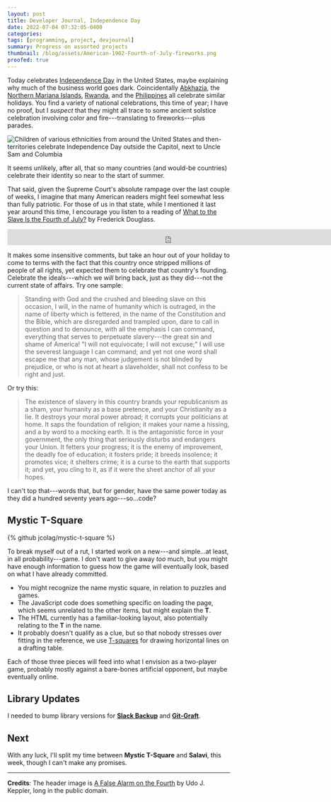 ```yaml
---
layout: post
title: Developer Journal, Independence Day
date: 2022-07-04 07:32:05-0400
categories:
tags: [programming, project, devjournal]
summary: Progress on assorted projects
thumbnail: /blog/assets/American-1902-Fourth-of-July-fireworks.png
proofed: true
---
```


Today celebrates [Independence Day](https://en.wikipedia.org/wiki/Independence_Day_%28United_States%29) in the United States, maybe explaining why much of the business world goes dark.  Coincidentally [Abkhazia](https://en.wikipedia.org/wiki/Abkhazia), the [Northern Mariana Islands](https://en.wikipedia.org/wiki/Northern_Mariana_Islands), [Rwanda](https://en.wikipedia.org/wiki/Rwanda), and the [Philippines](https://en.wikipedia.org/wiki/Philippines) all celebrate similar holidays.  You find a variety of national celebrations, this time of year; I have no proof, but I *suspect* that they might all trace to some ancient solstice celebration involving color and fire---translating to fireworks---plus parades.

![Children of various ethnicities from around the United States and then-territories celebrate Independence Day outside the Capitol, next to Uncle Sam and Columbia](/blog/assets/American-1902-Fourth-of-July-fireworks.png "I don't know if the Filipino kid mortifies me or impresses me.")

It seems unlikely, after all, that so many countries (and would-be countries) celebrate their identity so near to the start of summer.

That said, given the Supreme Court's absolute rampage over the last couple of weeks, I imagine that many American readers might feel somewhat less than fully patriotic.  For those of us in that state, while I mentioned it last year around this time, I encourage you listen to a reading of [What to the Slave Is the Fourth of July?](https://en.wikipedia.org/wiki/What_to_the_Slave_Is_the_Fourth_of_July%3F) by Frederick Douglass.

<iframe
  allowfullscreen
  frameborder="0"
  height="36"
  mozallowfullscreen="true"
  src="https://archive.org/embed/nonfiction037_1503_librivox/snf037_whattotheslavejulyfourth_douglass_pga_128kb.mp3"
  webkitallowfullscreen="true"
  width="740"
>
</iframe>

It makes some insensitive comments, but take an hour out of your holiday to come to terms with the fact that this country once stripped millions of people of all rights, yet expected them to celebrate that country's founding.  Celebrate the ideals---which we *will* bring back, just as they did---not the current state of affairs.  Try one sample:

 > Standing with God and the crushed and bleeding slave on this occasion, I will, in the name of humanity which is outraged, in the name of liberty which is fettered, in the name of the Constitution and the Bible, which are disregarded and trampled upon, dare to call in question and to denounce, with all the emphasis I can command, everything that serves to perpetuate slavery---the great sin and shame of America! "I will not equivocate; I will not excuse;" I will use the severest language I can command; and yet not one word shall escape me that any man, whose judgement is not blinded by prejudice, or who is not at heart a slaveholder, shall not confess to be right and just.

Or try this:

 > The existence of slavery in this country brands your republicanism as a sham, your humanity as a base pretence, and your Christianity as a lie. It destroys your moral power abroad; it corrupts your politicians at home. It saps the foundation of religion; it makes your name a hissing, and a by word to a mocking earth. It is the antagonistic force in your government, the only thing that seriously disturbs and endangers your Union. It fetters your progress; it is the enemy of improvement, the deadly foe of education; it fosters pride; it breeds insolence; it promotes vice; it shelters crime; it is a curse to the earth that supports it; and yet, you cling to it, as if it were the sheet anchor of all your hopes.

I can't top that---words that, but for gender, have the same power today as they did a hundred seventy years ago---so...code?

## Mystic T-Square

{% github jcolag/mystic-t-square %}

To break myself out of a rut, I started work on a new---and simple...at least, in all probability---game.  I don't want to give away *too* much, but you might have enough information to guess how the game will eventually look, based on what I have already committed.

 * You might recognize the name mystic square, in relation to puzzles and games.
 * The JavaScript code does something specific on loading the page, which seems unrelated to the other items, but might explain the **T**.
 * The HTML currently has a familiar-looking layout, also potentially relating to the **T** in the name.
 * It probably doesn't qualify as a clue, but so that nobody stresses over fitting in the reference, we use [T-squares](https://en.wikipedia.org/wiki/T-square) for drawing horizontal lines on a drafting table.

Each of those three pieces will feed into what I envision as a two-player game, probably mostly against a bare-bones artificial opponent, but maybe eventually online.

## Library Updates

I needed to bump library versions for [**Slack Backup**](https://github.com/jcolag/SlackBackup) and [**Git-Graft**](https://github.com/jcolag/git-graft).

## Next

With any luck, I'll split my time between **Mystic T-Square** and **Salavi**, this week, though I can't make any promises.

* * *

**Credits**:  The header image is [A False Alarm on the Fourth](https://www.loc.gov/item/2010652033/) by Udo J. Keppler, long in the public domain.
